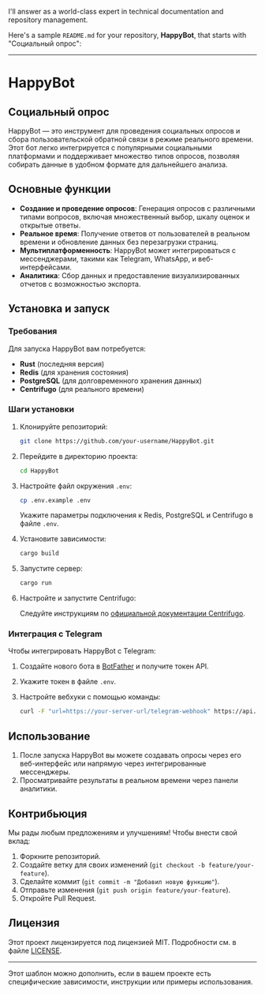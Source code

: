 I'll answer as a world-class expert in technical documentation and repository management.

Here's a sample `README.md` for your repository, **HappyBot**, that starts with "Социальный опрос":

---

# HappyBot

## Социальный опрос

HappyBot — это инструмент для проведения социальных опросов и сбора пользовательской обратной связи в режиме реального времени. Этот бот легко интегрируется с популярными социальными платформами и поддерживает множество типов опросов, позволяя собирать данные в удобном формате для дальнейшего анализа.

## Основные функции

- **Создание и проведение опросов**: Генерация опросов с различными типами вопросов, включая множественный выбор, шкалу оценок и открытые ответы.
- **Реальное время**: Получение ответов от пользователей в реальном времени и обновление данных без перезагрузки страниц.
- **Мультиплатформенность**: HappyBot может интегрироваться с мессенджерами, такими как Telegram, WhatsApp, и веб-интерфейсами.
- **Аналитика**: Сбор данных и предоставление визуализированных отчетов с возможностью экспорта.

## Установка и запуск

### Требования

Для запуска HappyBot вам потребуется:

- **Rust** (последняя версия)
- **Redis** (для хранения состояния)
- **PostgreSQL** (для долговременного хранения данных)
- **Centrifugo** (для реального времени)

### Шаги установки

1. Клонируйте репозиторий:

   ```bash
   git clone https://github.com/your-username/HappyBot.git
   ```

2. Перейдите в директорию проекта:

   ```bash
   cd HappyBot
   ```

3. Настройте файл окружения `.env`:

   ```bash
   cp .env.example .env
   ```

   Укажите параметры подключения к Redis, PostgreSQL и Centrifugo в файле `.env`.

4. Установите зависимости:

   ```bash
   cargo build
   ```

5. Запустите сервер:

   ```bash
   cargo run
   ```

6. Настройте и запустите Centrifugo:

   Следуйте инструкциям по [официальной документации Centrifugo](https://centrifugal.dev/docs/getting-started).

### Интеграция с Telegram

Чтобы интегрировать HappyBot с Telegram:

1. Создайте нового бота в [BotFather](https://t.me/BotFather) и получите токен API.
2. Укажите токен в файле `.env`.
3. Настройте вебхуки с помощью команды:

   ```bash
   curl -F "url=https://your-server-url/telegram-webhook" https://api.telegram.org/bot<your-token>/setWebhook
   ```

## Использование

1. После запуска HappyBot вы можете создавать опросы через его веб-интерфейс или напрямую через интегрированные мессенджеры.
2. Просматривайте результаты в реальном времени через панели аналитики.

## Контрибьюция

Мы рады любым предложениям и улучшениям! Чтобы внести свой вклад:

1. Форкните репозиторий.
2. Создайте ветку для своих изменений (`git checkout -b feature/your-feature`).
3. Сделайте коммит (`git commit -m "Добавил новую функцию"`).
4. Отправьте изменения (`git push origin feature/your-feature`).
5. Откройте Pull Request.

## Лицензия

Этот проект лицензируется под лицензией MIT. Подробности см. в файле [LICENSE](./LICENSE).

---

Этот шаблон можно дополнить, если в вашем проекте есть специфические зависимости, инструкции или примеры использования.
